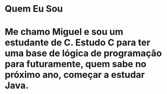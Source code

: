 <h1>Quem Eu Sou<h1>
  
Me chamo Miguel e sou um estudante de C. Estudo C para ter uma base de lógica de programação para futuramente, quem sabe no próximo ano, começar a estudar Java.
